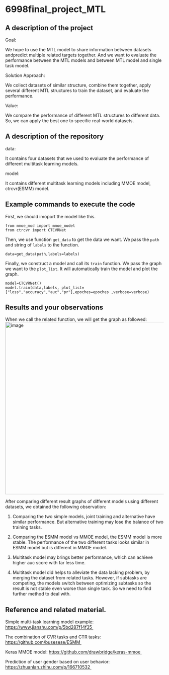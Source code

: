 # 6998final_project_MTL
## A description of the project
Goal:

We hope to use  the MTL model to share information between datasets  andpredict multiple related targets together. And we want to evaluate the performance between the MTL models and between MTL model and single task model.

Solution Approach:

We collect datasets of similar structure, combine them together,  apply several different MTL structures to train the dataset, and evaluate the performance.

Value:

We compare the performance of different MTL structures to different data. So, we can apply the best one to specific real-world datasets.

## A description of the repository
data: 

It contains four datasets that we used to evaluate the performance of different multitask learning models.

model:

It contains different multitask learning models including MMOE model, ctrcvr(ESMM) model.


## Example commands to execute the code
First, we should imoport the model like this.

```
from mmoe_mod import mmoe_model
from ctrcvr import CTCVRNet
```

Then, we use function `get_data` to get the data we want. We pass the `path` and string of `labels` to the function.

```
data=get_data(path,labels=labels)
```

Finally, we construct a model and call its `train` function. We pass the graph we want to the `plot_list`. It will automatically train the model and plot the graph.

```
model=CTCVRNet()
model.train(data,labels, plot_list=["loss","accuracy","auc","pr"],epoches=epoches ,verbose=verbose)
```

## Results and your observations
When we call the related function, we will get the graph as followed:
<img width="548" alt="image" src="https://user-images.githubusercontent.com/60053346/167316387-2e9331c5-0ad1-4118-8a42-23d55c95a239.png">

After comparing different result graphs of different models using different datasets, we obtained the following observation:

1) Comparing the two simple models, joint training and alternative have similar performance. But alternative training may lose the balance of two training tasks.

2) Comparing the ESMM model vs MMOE model, the ESMM model is more stable. The performance of the two different tasks looks similar in ESMM model but is different in MMOE model.

3) Multitask model may brings better performance, which can achieve higher auc score with far less time. 

4) Multitask model did helps to alleviate the data lacking problem, by merging the dataset from related tasks.
However, if subtasks are competing, the models switch between optimizing subtasks so the result is not stable even worse than single task. So we need to find further method to deal with.


## Reference and related material.
Simple multi-task learning model example:  https://www.jianshu.com/p/5bd287f14f35 

The combination of CVR tasks and CTR tasks: https://github.com/busesese/ESMM 

Keras MMOE model: https://github.com/drawbridge/keras-mmoe 

Prediction of user gender based on user behavior: https://zhuanlan.zhihu.com/p/166710532 

